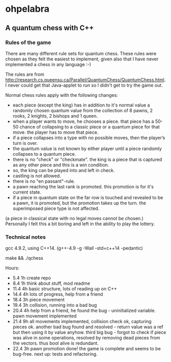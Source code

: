 # ohpelabra

## A quantum chess with C++

### Rules of the game

There are many different rule sets for quantum chess. These rules were chosen as they felt the easiest to implement, given also that I have never implemented a chess in any language :-)

The rules are from http://research.cs.queensu.ca/Parallel/QuantumChess/QuantumChess.html. I never could get that Java-applet to run so I didn't get to try the game out. 

Normal chess rules apply with the following changes:
- each piece (except the king) has in addition to it's normal value a randomly chosen quantum value from the collection of 8 pawns, 2 rooks, 2 knights, 2 bishops and 1 queen.
- when a player wants to move, he chooses a piece. that piece has a 50-50 chance of collapsing to a classic piece or a quantum piece for that move. the player has to move that piece.
- if a piece collapses into a type with no possible moves, then the player’s turn is over.
- the quantum value is not known by either player until a piece randomly collapses to a quantum piece.
- there is no "check" or "checkmate". the king is a piece that is captured as any other piece and this is a win condition.
- so, the king can be played into and left in check.
- castling is not allowed.
- there is no "en passant"-rule.
- a pawn reaching the last rank is promoted. this promotion is for it's current state.
- if a piece in quantum state on the far row is touched and revealed to be a pawn, it is promoted, but the promotion takes up the turn. the superimposed piece type is not affected.


(a piece in classical state with no legal moves cannot be chosen.) Personally I felt this a bit boring and left in the ability to play the lottery.


### Technical notes

gcc 4.9.2, using C++14. (g++-4.9 -g -Wall -std=c++14 -pedantic)

make && ./qchess

Hours:
- 5.4 1h create repo
- 8.4 1h think about stuff, mod readme
- 11.4 4h basic structure, lots of reading up on C++
- 14.4 4h lots of progress, help from a friend
- 18.4 3h piece movement
- 19.4 3h collision, running into a bad bug
- 20.4 4h help from a friend, he found the bug - uninitialized variable. pawn movement implemented
- 21.4 9h all movements implemented, collision check ok, capturing pieces ok. another bad bug found and resolved - return value was a ref but then using it by value anyhow. third big bug - forgot to check if piece was alive in some operations, resolved by removing dead pieces from the vector<Piece>s. thus bool alive is redundant.
- 22.4 3h pawn promotion done! the game is complete and seems to be bug-free. next up: tests and refactoring.
